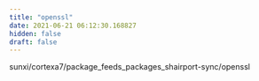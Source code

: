 ```yaml
---
title: "openssl"
date: 2021-06-21 06:12:30.168827
hidden: false
draft: false
---
```


sunxi/cortexa7/package_feeds_packages_shairport-sync/openssl

